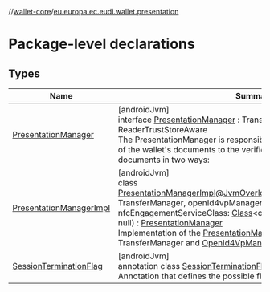 //[wallet-core](../../index.md)/[eu.europa.ec.eudi.wallet.presentation](index.md)

# Package-level declarations

## Types

| Name | Summary |
|---|---|
| [PresentationManager](-presentation-manager/index.md) | [androidJvm]<br>interface [PresentationManager](-presentation-manager/index.md) : TransferEvent.Listenable, ReaderTrustStoreAware<br>The PresentationManager is responsible for managing the presentation of the wallet's documents to the verifier. The wallet can present the documents in two ways: |
| [PresentationManagerImpl](-presentation-manager-impl/index.md) | [androidJvm]<br>class [PresentationManagerImpl](-presentation-manager-impl/index.md)@[JvmOverloads](https://kotlinlang.org/api/latest/jvm/stdlib/kotlin-stdlib/kotlin.jvm/-jvm-overloads/index.html)constructor(transferManager: TransferManager, openId4vpManager: [OpenId4VpManager](../eu.europa.ec.eudi.wallet.transfer.openId4vp/-open-id4-vp-manager/index.md)? = null, val nfcEngagementServiceClass: [Class](https://developer.android.com/reference/kotlin/java/lang/Class.html)&lt;out NfcEngagementService&gt;? = null) : [PresentationManager](-presentation-manager/index.md)<br>Implementation of the [PresentationManager](-presentation-manager/index.md) interface based on the TransferManager and [OpenId4VpManager](../eu.europa.ec.eudi.wallet.transfer.openId4vp/-open-id4-vp-manager/index.md) implementations. |
| [SessionTerminationFlag](-session-termination-flag/index.md) | [androidJvm]<br>annotation class [SessionTerminationFlag](-session-termination-flag/index.md)<br>Annotation that defines the possible flags for session termination. |

